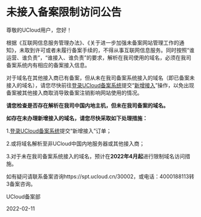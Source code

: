 # 未接入备案限制访问公告



尊敬的UCloud用户，您好！

 

根据《互联网信息服务管理办法》、《关于进一步加强未备案网站管理工作的通知》，未取到许可或者未履行备案手续的，不得从事互联网信息服务。同时按照“谁运营、谁负责”，“谁接入、谁负责”的要求，解析在我司使用的域名，必须在我司备案系统内有相应的备案接入信息。

 

对于域名在其他接入商已有备案，但从未在我司备案系统接入的域名（即已备案未接入的域名），请您尽快前往[登录UCloud备案系统](https://console.ucloud.cn/icp/)提交“[新增接入](https://docs.ucloud.cn/beian1/guidance/guidance9)”操作，以免出现备案被其他接入商取消导致备案注销影响网站使用的情况。

 

**请您检查是否存在解析在我司中国内地主机，但未在我司备案的域名。**

 

**如存在未办理新增接入的域名，请您尽快采取如下处理措施：** 

 

1.[登录UCloud备案系统](https://console.ucloud.cn/icp)提交“新增接入”订单；

2.或将域名解析至非UCloud中国内地服务器或其他接入商；

3.对于未在我司备案系统接入的域名，预计在**2022年4月起**进行限制域名访问措施。

 

如有疑问请联系备案咨询https://spt.ucloud.cn/30002，或电话：4000188113转3备案咨询。



UCloud备案部

2022-02-11